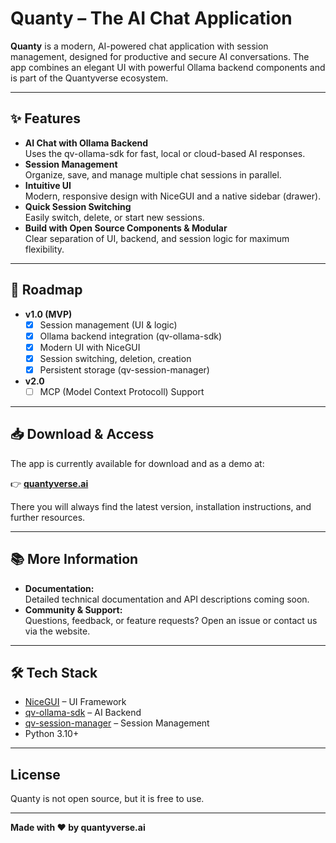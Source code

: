 # Quanty – The AI Chat Application

**Quanty** is a modern, AI-powered chat application with session management, designed for productive and secure AI conversations. The app combines an elegant UI with powerful Ollama backend components and is part of the Quantyverse ecosystem.

---

## ✨ Features

- **AI Chat with Ollama Backend**  
  Uses the qv-ollama-sdk for fast, local or cloud-based AI responses.
- **Session Management**  
  Organize, save, and manage multiple chat sessions in parallel.
- **Intuitive UI**  
  Modern, responsive design with NiceGUI and a native sidebar (drawer).
- **Quick Session Switching**  
  Easily switch, delete, or start new sessions.
- **Build with Open Source Components & Modular**  
  Clear separation of UI, backend, and session logic for maximum flexibility.

---

## 🚀 Roadmap

- **v1.0 (MVP)**
  - [x] Session management (UI & logic)
  - [x] Ollama backend integration (qv-ollama-sdk)
  - [x] Modern UI with NiceGUI
  - [x] Session switching, deletion, creation
  - [x] Persistent storage (qv-session-manager)
- **v2.0**
  - [ ] MCP (Model Context Protocoll) Support

---

## 📥 Download & Access

The app is currently available for download and as a demo at:

👉 **[quantyverse.ai](https://quantyverse.ai)**

There you will always find the latest version, installation instructions, and further resources.

---

## 📚 More Information

- **Documentation:**  
  Detailed technical documentation and API descriptions coming soon.
- **Community & Support:**  
  Questions, feedback, or feature requests? Open an issue or contact us via the website.

---

## 🛠️ Tech Stack

- [NiceGUI](https://nicegui.io/) – UI Framework
- [qv-ollama-sdk](https://github.com/quantyverse/qv-ollama-sdk) – AI Backend
- [qv-session-manager](https://github.com/quantyverse/qv-session-manager) – Session Management
- Python 3.10+

---

## License

Quanty is not open source, but it is free to use.

---

**Made with ❤️ by quantyverse.ai**
